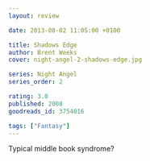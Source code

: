 ```yaml
---
layout: review

date: 2013-08-02 11:05:00 +0100

title: Shadows Edge
author: Brent Weeks
cover: night-angel-2-shadows-edge.jpg

series: Night Angel
series_order: 2

rating: 3.0
published: 2008
goodreads_id: 3754016

tags: ["Fantasy"]
---
```


Typical middle book syndrome?
